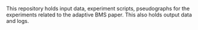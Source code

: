 This repository holds input data, experiment scripts, pseudographs for the experiments related to the adaptive BMS paper. This also holds output data and logs.
